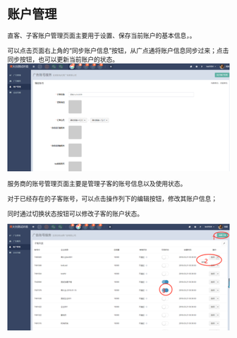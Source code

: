 # 账户管理

直客、子客账户管理页面主要用于设置、保存当前账户的基本信息，。

可以点击页面右上角的“同步账户信息”按钮，从广点通将账户信息同步过来；点击同步按钮，也可以更新当前账户的状态。![](/assets/1522052360%281%29.jpg)

服务商的账号管理页面主要是管理子客的账号信息以及使用状态。



对于已经存在的子客账号，可以点击操作列下的编辑按钮，修改其账户信息；

同时通过切换状态按钮可以修改子客的账户状态。

![](/assets/1522053800%281%29.jpg)


